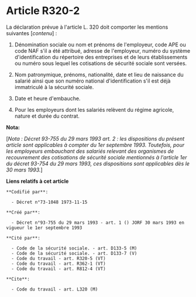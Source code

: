 # Article R320-2

La déclaration prévue à l'article L. 320 doit comporter les mentions suivantes [*contenu*] :

1. Dénomination sociale ou nom et prénoms de l'employeur, code APE ou code NAF s'il a été attribué, adresse de l'employeur,
numéro du système d'identification du répertoire des entreprises et de leurs établissements ou numéro sous lequel les
cotisations de sécurité sociale sont versées.

2. Nom patronymique, prénoms, nationalité, date et lieu de naissance du salarié ainsi que son numéro national
d'identification s'il est déjà immatriculé à la sécurité sociale.

3. Date et heure d'embauche.

4. Pour les employeurs dont les salariés relèvent du régime agricole, nature et durée du contrat.

**Nota:**

[*Nota : Décret 93-755 du 29 mars 1993 art. 2 : les dispositions du présent article sont applicables à compter du 1er
septembre 1993. Toutefois, pour les employeurs embauchant des salariés relevant des organismes de recouvrement des
cotisations de sécurité sociale mentionnés à l'article 1er du décret 93-754 du 29 mars 1993, ces dispositions sont
applicables dès le 30 mars 1993.*]

**Liens relatifs à cet article**

	**Codifié par**:

	  - Décret n°73-1048 1973-11-15

	**Créé par**:

	  - Décret n°93-755 du 29 mars 1993 - art. 1 () JORF 30 mars 1993 en vigueur le 1er septembre 1993

	**Cité par**:

	  - Code de la sécurité sociale. - art. D133-5 (M)
	  - Code de la sécurité sociale. - art. D133-7 (V)
	  - Code du travail - art. R320-5 (VT)
	  - Code du travail - art. R362-1 (VT)
	  - Code du travail - art. R812-4 (VT)

	**Cite**:

	  - Code du travail - art. L320 (M)
